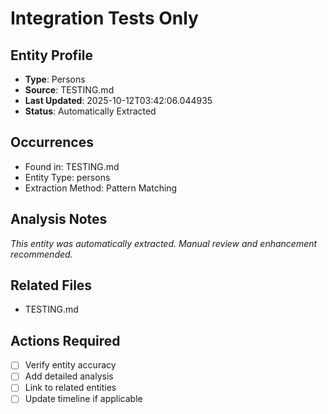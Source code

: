 # Integration Tests Only

## Entity Profile
- **Type**: Persons
- **Source**: TESTING.md
- **Last Updated**: 2025-10-12T03:42:06.044935
- **Status**: Automatically Extracted

## Occurrences
- Found in: TESTING.md
- Entity Type: persons
- Extraction Method: Pattern Matching

## Analysis Notes
*This entity was automatically extracted. Manual review and enhancement recommended.*

## Related Files
- TESTING.md

## Actions Required
- [ ] Verify entity accuracy
- [ ] Add detailed analysis
- [ ] Link to related entities
- [ ] Update timeline if applicable
